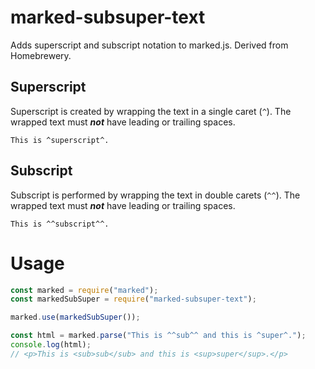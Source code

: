 # marked-subsuper-text

Adds superscript and subscript notation to marked.js. Derived from Homebrewery.

## Superscript

Superscript is created by wrapping the text in a single caret (`^`). The wrapped text must ***not*** have leading or trailing spaces.

```
This is ^superscript^.
```

## Subscript

Subscript is performed by wrapping the text in double carets (`^^`). The wrapped text must ***not*** have leading or trailing spaces.

```
This is ^^subscript^^.
```

# Usage
<!-- Show most examples of how to use this extension -->

```js
const marked = require("marked");
const markedSubSuper = require("marked-subsuper-text");

marked.use(markedSubSuper());

const html = marked.parse("This is ^^sub^^ and this is ^super^.");
console.log(html);
// <p>This is <sub>sub</sub> and this is <sup>super</sup>.</p>
```
